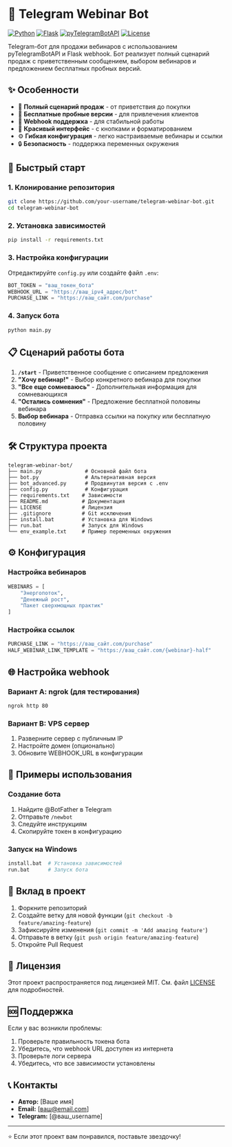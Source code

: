 # 🤖 Telegram Webinar Bot

[![Python](https://img.shields.io/badge/Python-3.7+-blue.svg)](https://www.python.org/downloads/)
[![Flask](https://img.shields.io/badge/Flask-3.0.0-green.svg)](https://flask.palletsprojects.com/)
[![pyTelegramBotAPI](https://img.shields.io/badge/pyTelegramBotAPI-4.14.0-red.svg)](https://github.com/eternnoir/pyTelegramBotAPI)
[![License](https://img.shields.io/badge/License-MIT-yellow.svg)](LICENSE)

Telegram-бот для продажи вебинаров с использованием pyTelegramBotAPI и Flask webhook. Бот реализует полный сценарий продаж с приветственным сообщением, выбором вебинаров и предложением бесплатных пробных версий.

## ✨ Особенности

- 🎯 **Полный сценарий продаж** - от приветствия до покупки
- 🎁 **Бесплатные пробные версии** - для привлечения клиентов
- 🔄 **Webhook поддержка** - для стабильной работы
- 🎨 **Красивый интерфейс** - с кнопками и форматированием
- ⚙️ **Гибкая конфигурация** - легко настраиваемые вебинары и ссылки
- 🔒 **Безопасность** - поддержка переменных окружения

## 🚀 Быстрый старт

### 1. Клонирование репозитория
```bash
git clone https://github.com/your-username/telegram-webinar-bot.git
cd telegram-webinar-bot
```

### 2. Установка зависимостей
```bash
pip install -r requirements.txt
```

### 3. Настройка конфигурации
Отредактируйте `config.py` или создайте файл `.env`:
```python
BOT_TOKEN = "ваш_токен_бота"
WEBHOOK_URL = "https://ваш_ipv4_адрес/bot"
PURCHASE_LINK = "https://ваш_сайт.com/purchase"
```

### 4. Запуск бота
```bash
python main.py
```

## 📋 Сценарий работы бота

1. **`/start`** - Приветственное сообщение с описанием предложения
2. **"Хочу вебинар!"** - Выбор конкретного вебинара для покупки
3. **"Все еще сомневаюсь"** - Дополнительная информация для сомневающихся
4. **"Остались сомнения"** - Предложение бесплатной половины вебинара
5. **Выбор вебинара** - Отправка ссылки на покупку или бесплатную половину

## 🛠️ Структура проекта

```
telegram-webinar-bot/
├── main.py              # Основной файл бота
├── bot.py               # Альтернативная версия
├── bot_advanced.py      # Продвинутая версия с .env
├── config.py            # Конфигурация
├── requirements.txt    # Зависимости
├── README.md           # Документация
├── LICENSE             # Лицензия
├── .gitignore          # Git исключения
├── install.bat         # Установка для Windows
├── run.bat             # Запуск для Windows
└── env_example.txt     # Пример переменных окружения
```

## ⚙️ Конфигурация

### Настройка вебинаров
```python
WEBINARS = [
    "Энергопоток",
    "Денежный рост", 
    "Пакет сверхмощных практик"
]
```

### Настройка ссылок
```python
PURCHASE_LINK = "https://ваш_сайт.com/purchase"
HALF_WEBINAR_LINK_TEMPLATE = "https://ваш_сайт.com/{webinar}-half"
```

## 🌐 Настройка webhook

### Вариант A: ngrok (для тестирования)
```bash
ngrok http 80
```

### Вариант B: VPS сервер
1. Разверните сервер с публичным IP
2. Настройте домен (опционально)
3. Обновите WEBHOOK_URL в конфигурации

## 📝 Примеры использования

### Создание бота
1. Найдите @BotFather в Telegram
2. Отправьте `/newbot`
3. Следуйте инструкциям
4. Скопируйте токен в конфигурацию

### Запуск на Windows
```bash
install.bat  # Установка зависимостей
run.bat      # Запуск бота
```

## 🤝 Вклад в проект

1. Форкните репозиторий
2. Создайте ветку для новой функции (`git checkout -b feature/amazing-feature`)
3. Зафиксируйте изменения (`git commit -m 'Add amazing feature'`)
4. Отправьте в ветку (`git push origin feature/amazing-feature`)
5. Откройте Pull Request

## 📄 Лицензия

Этот проект распространяется под лицензией MIT. См. файл [LICENSE](LICENSE) для подробностей.

## 🆘 Поддержка

Если у вас возникли проблемы:

1. Проверьте правильность токена бота
2. Убедитесь, что webhook URL доступен из интернета
3. Проверьте логи сервера
4. Убедитесь, что все зависимости установлены

## 📞 Контакты

- **Автор:** [Ваше имя]
- **Email:** [ваш@email.com]
- **Telegram:** [@ваш_username]

---

⭐ Если этот проект вам понравился, поставьте звездочку!

